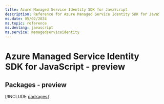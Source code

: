 ```yaml
---
title: Azure Managed Service Identity SDK for JavaScript
description: Reference for Azure Managed Service Identity SDK for JavaScript
ms.date: 05/02/2024
ms.topic: reference
ms.devlang: javascript
ms.service: managedserviceidentity
---
```

# Azure Managed Service Identity SDK for JavaScript - preview
## Packages - preview
[!INCLUDE [packages](managed-service-identity-index.md)]
